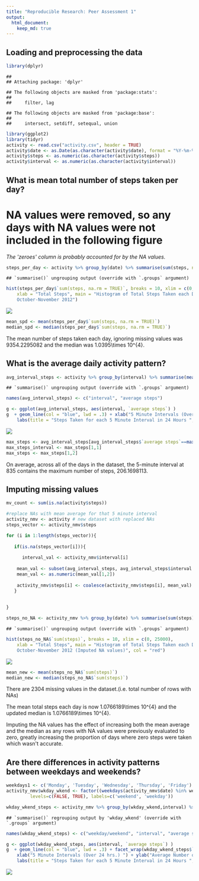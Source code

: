 ```yaml
---
title: "Reproducible Research: Peer Assessment 1"
output: 
  html_document:
    keep_md: true
---
```


## Loading and preprocessing the data

```r
library(dplyr)
```

```
## 
## Attaching package: 'dplyr'
```

```
## The following objects are masked from 'package:stats':
## 
##     filter, lag
```

```
## The following objects are masked from 'package:base':
## 
##     intersect, setdiff, setequal, union
```

```r
library(ggplot2)
library(tidyr)
activity <- read.csv("activity.csv", header = TRUE)
activity$date <- as.Date(as.character(activity$date), format = "%Y-%m-%d")
activity$steps <- as.numeric(as.character(activity$steps))
activity$interval <- as.numeric(as.character(activity$interval))
```
## What is mean total number of steps taken per day?
# NA values were removed, so any days with NA values were not included in the following figure
*The 'zeroes' column is probably accounted for by the NA values.*

```r
steps_per_day <- activity %>% group_by(date) %>% summarise(sum(steps, na.rm = TRUE))
```

```
## `summarise()` ungrouping output (override with `.groups` argument)
```

```r
hist(steps_per_day$`sum(steps, na.rm = TRUE)`, breaks = 10, xlim = c(0, 25000),
    xlab = "Total Steps", main = "Histogram of Total Steps Taken each Day
    October-November 2012")
```

![](PA1_template_files/figure-html/unnamed-chunk-2-1.png)<!-- -->

```r
mean_spd <- mean(steps_per_day$`sum(steps, na.rm = TRUE)`)
median_spd <- median(steps_per_day$`sum(steps, na.rm = TRUE)`)
```

The mean number of steps taken each day, ignoring missing values was 9354.2295082 and the median was 1.0395\times 10^{4}.

## What is the average daily activity pattern?

```r
avg_interval_steps <- activity %>% group_by(interval) %>% summarise(mean(steps, na.rm = TRUE))
```

```
## `summarise()` ungrouping output (override with `.groups` argument)
```

```r
names(avg_interval_steps) <- c("interval", "average steps")

g <- ggplot(avg_interval_steps, aes(interval, `average steps`) )
g  + geom_line(col = "blue", lwd = .3) + xlab("5 Minute Intervals (Over 24 hrs.) ") + ylab("Average Number of Steps")+
    labs(title = "Steps Taken for each 5 Minute Interval in 24 Hours ", subtitle = "Average for Equivalent 5 Minute Intervals over 2 Months")
```

![](PA1_template_files/figure-html/unnamed-chunk-3-1.png)<!-- -->

```r
max_steps <- avg_interval_steps[avg_interval_steps$`average steps`==max(avg_interval_steps$`average steps`),]
max_steps_interval <- max_steps[1,1] 
max_steps <- max_steps[1,2]
```

On average, across all of the days in the dataset, the 5-minute interval at 835 contains the maximum number of steps, 206.1698113.

## Imputing missing values


```r
mv_count <- sum(is.na(activity$steps))

#replace NAs with mean average for that 5 minute interval
activity_nmv <- activity # new dataset with replaced NAs
steps_vector <- activity_nmv$steps

for (i in 1:length(steps_vector)){
    
   if(is.na(steps_vector[i])){
       
      interval_val <- activity_nmv$interval[i]
      
    mean_val <- subset(avg_interval_steps, avg_interval_steps$interval == interval_val)
    mean_val <- as.numeric(mean_val[1,2])
    
    activity_nmv$steps[i] <- coalesce(activity_nmv$steps[i], mean_val) 
   }
    
    
} 

steps_no_NA <- activity_nmv %>% group_by(date) %>% summarise(sum(steps))
```

```
## `summarise()` ungrouping output (override with `.groups` argument)
```

```r
hist(steps_no_NA$`sum(steps)`, breaks = 10, xlim = c(0, 25000),
    xlab = "Total Steps", main = "Histogram of Total Steps Taken each Day
    October-November 2012 (Imputed NA values)", col = "red")
```

![](PA1_template_files/figure-html/unnamed-chunk-4-1.png)<!-- -->

```r
mean_new <- mean(steps_no_NA$`sum(steps)`)
median_new <- median(steps_no_NA$`sum(steps)`)
```

There are 2304 missing values in the dataset.(i.e. total number of rows with NAs)

The mean total steps each day is now 1.0766189\times 10^{4} and the updated median is 1.0766189\times 10^{4}.

Imputing the NA values has the effect of increasing both the mean average and the median as any rows
with NA values were previously evaluated to zero, greatly increasing the proportion of days where zero 
steps were taken which wasn't accurate.

## Are there differences in activity patterns between weekdays and weekends?


```r
weekdays1 <- c('Monday', 'Tuesday', 'Wednesday', 'Thursday', 'Friday')
activity_nmv$wkday_wkend <- factor((weekdays(activity_nmv$date) %in% weekdays1), 
         levels=c(FALSE, TRUE), labels=c('weekend', 'weekday'))

wkday_wkend_steps <- activity_nmv %>% group_by(wkday_wkend,interval) %>% summarise(mean(steps))
```

```
## `summarise()` regrouping output by 'wkday_wkend' (override with `.groups` argument)
```

```r
names(wkday_wkend_steps) <- c("weekday/weekend", "interval", "average steps")

g <- ggplot(wkday_wkend_steps, aes(interval, `average steps`) )
g  + geom_line(col = "blue", lwd = .3) + facet_wrap(wkday_wkend_steps$`weekday/weekend`, nrow=2, ncol = 1)+
    xlab("5 Minute Intervals (Over 24 hrs.) ") + ylab("Average Number of Steps")+
    labs(title = "Steps Taken for each 5 Minute Interval in 24 Hours ", subtitle = "Average for Equivalent 5 Minute Intervals over 2 Months")
```

![](PA1_template_files/figure-html/unnamed-chunk-5-1.png)<!-- -->
